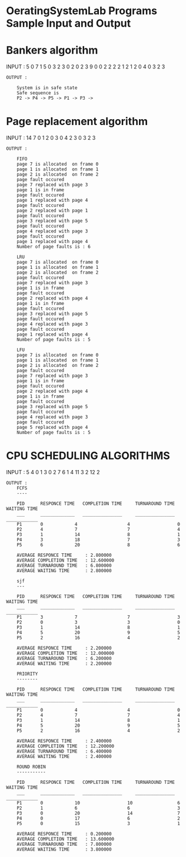 # OeratingSystemLab Programs Sample Input and Output

# Bankers algorithm

INPUT : 
    		5
		0
		7
		1
		5
		0
		3
		2
		3
		0
		2
		0
		2
		3
		9
		0
		0
		2
		2
		2
		2
		1
		2
		1
		2
		0
		4
		0
		3
		2
		3
    
    OUTPUT :
    
		System is in safe state
		Safe sequence is
		P2 -> P4 -> P5 -> P1 -> P3 ->
        
# Page replacement algorithm

 INPUT : 
        14
        7
        0
        1
        2
        0
        3
        0
        4
        2
        3
        0
        3
        2
        3
        
    OUTPUT :
    
        FIFO
        page 7 is allocated  on frame 0
        page 1 is allocated  on frame 1
        page 2 is allocated  on frame 2
        page fault occured
        page 7 replaced with page 3
        page 1 is in frame
        page fault occured
        page 1 replaced with page 4
        page fault occured
        page 2 replaced with page 1
        page fault occured
        page 3 replaced with page 5
        page fault occured
        page 4 replaced with page 3
        page fault occured
        page 1 replaced with page 4
        Number of page faults is : 6

        LRU
        page 7 is allocated  on frame 0
        page 1 is allocated  on frame 1
        page 2 is allocated  on frame 2
        page fault occured
        page 7 replaced with page 3
        page 1 is in frame
        page fault occured
        page 2 replaced with page 4
        page 1 is in frame
        page fault occured
        page 3 replaced with page 5
        page fault occured
        page 4 replaced with page 3
        page fault occured
        page 1 replaced with page 4
        Number of page faults is : 5

        LFU
        page 7 is allocated  on frame 0
        page 1 is allocated  on frame 1
        page 2 is allocated  on frame 2
        page fault occured
        page 7 replaced with page 3
        page 1 is in frame
        page fault occured
        page 2 replaced with page 4
        page 1 is in frame
        page fault occured
        page 3 replaced with page 5
        page fault occured
        page 4 replaced with page 3
        page fault occured
        page 5 replaced with page 4
        Number of page faults is : 5
        
      
# CPU SCHEDULING ALGORITHMS

INPUT : 
        5
        4
        0
        1
        3
        0
        2
        7
        6
        1
        4
        11
        3
        2
        12
        2

    OUTPUT :
        FCFS
        ----

        PID 	 RESPONCE TIME 	 COMPLETION TIME 	 TURNAROUND TIME 	 WAITING TIME
        ___ 	 _____________ 	 _______________ 	 _______________ 	 ____________
        P1   	 0      	  4             	  4      	         0
        P2   	 4      	  7             	  7      	         4
        P3   	 1      	  14             	  8      	         1
        P4   	 3      	  18             	  7      	         3
        P5   	 6      	  20             	  8      	         6

        AVERAGE RESPONCE TIME     : 2.800000
        AVERAGE COMPLETION TIME   : 12.600000
        AVERAGE TURNAROUND TIME   : 6.800000
        AVERAGE WAITING TIME      : 2.800000

        sjf
        ---

        PID 	 RESPONCE TIME 	 COMPLETION TIME 	 TURNAROUND TIME 	 WAITING TIME
        ___ 	 _____________ 	 _______________ 	 _______________ 	 ____________
        P1   	 3      	  7             	  7      	         3
        P2   	 0      	  3             	  3      	         0
        P3   	 1      	  14             	  8      	         1
        P4   	 5      	  20             	  9      	         5
        P5   	 2      	  16             	  4      	         2

        AVERAGE RESPONCE TIME     : 2.200000
        AVERAGE COMPLETION TIME   : 12.000000
        AVERAGE TURNAROUND TIME   : 6.200000
        AVERAGE WAITING TIME      : 2.200000

        PRIORITY
        --------

        PID 	 RESPONCE TIME 	 COMPLETION TIME 	 TURNAROUND TIME 	 WAITING TIME
        ___ 	 _____________ 	 _______________ 	 _______________ 	 ____________
        P1   	 0      	  4             	  4      	         0
        P2   	 4      	  7             	  7      	         4
        P3   	 1      	  14             	  8      	         1
        P4   	 5      	  20             	  9      	         5
        P5   	 2      	  16             	  4      	         2

        AVERAGE RESPONCE TIME     : 2.400000
        AVERAGE COMPLETION TIME   : 12.200000
        AVERAGE TURNAROUND TIME   : 6.400000
        AVERAGE WAITING TIME      : 2.400000

        ROUND ROBIN
        -----------

        PID 	 RESPONCE TIME 	 COMPLETION TIME 	 TURNAROUND TIME 	 WAITING TIME
        ___ 	 _____________ 	 _______________ 	 _______________ 	 ____________
        P1   	 0      	  10             	  10      	         6
        P2   	 1      	  6             	  6      	         3
        P3   	 0      	  20             	  14      	         7
        P4   	 0      	  17             	  6      	         2
        P5   	 0      	  15             	  3      	         1

        AVERAGE RESPONCE TIME     : 0.200000
        AVERAGE COMPLETION TIME   : 13.600000
        AVERAGE TURNAROUND TIME   : 7.800000
        AVERAGE WAITING TIME      : 3.800000
